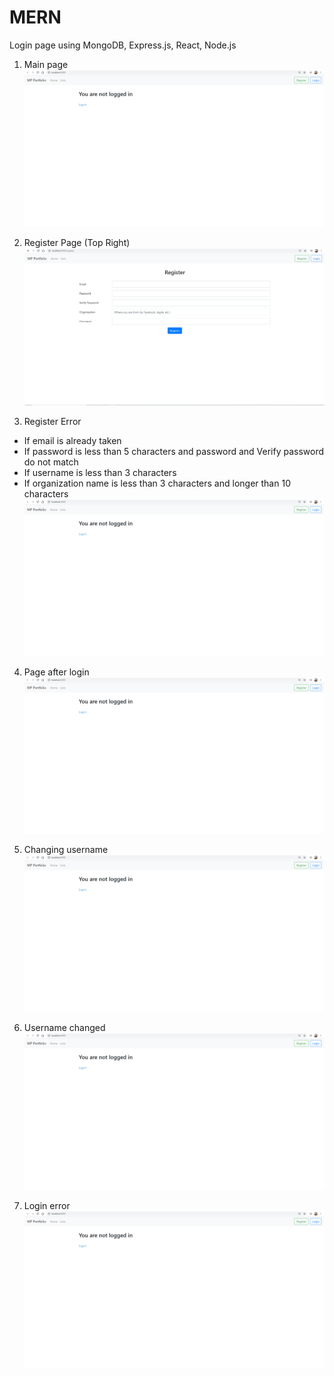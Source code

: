 # MERN

Login page using MongoDB, Express.js, React, Node.js 

1. Main page
![App Screenshot](images/main.png)


2. Register Page (Top Right)
![App Screenshot](images/register.png)


3. Register Error
  - If email is already taken
  - If password is less than 5 characters and password and Verify password do not match
  - If username is less than 3 characters
  - If organization name is less than 3 characters and longer than 10 characters
![App Screenshot](images/main.png)


4. Page after login
![App Screenshot](images/main.png)


5. Changing username
![App Screenshot](images/main.png)


6. Username changed
![App Screenshot](images/main.png)


7. Login error
![App Screenshot](images/main.png)
